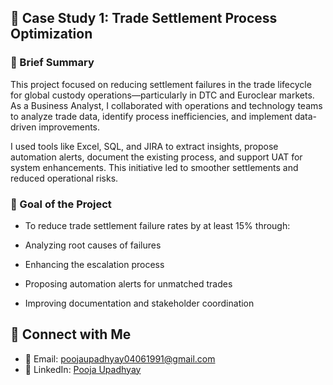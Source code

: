## 📄 Case Study 1: Trade Settlement Process Optimization
### 🔹 Brief Summary
This project focused on reducing settlement failures in the trade lifecycle for global custody operations—particularly in DTC and Euroclear markets. As a Business Analyst, I collaborated with operations and technology teams to analyze trade data, identify process inefficiencies, and implement data-driven improvements.

I used tools like Excel, SQL, and JIRA to extract insights, propose automation alerts, document the existing process, and support UAT for system enhancements. This initiative led to smoother settlements and reduced operational risks.

### 🎯 Goal of the Project
- To reduce trade settlement failure rates by at least 15% through:

- Analyzing root causes of failures

- Enhancing the escalation process

- Proposing automation alerts for unmatched trades

- Improving documentation and stakeholder coordination



## 🔗 Connect with Me

- 📧 Email: poojaupadhyay04061991@gmail.com
- 🔗 LinkedIn: [Pooja Upadhyay](https://linkedin.com/in/pooja-upadhyay-a781a0109)
